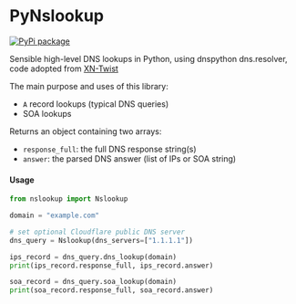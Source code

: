 # PyNslookup
[![PyPi package](https://img.shields.io/pypi/v/nslookup.svg)](https://pypi.python.org/pypi/nslookup)

Sensible high-level DNS lookups in Python, using dnspython dns.resolver, code adopted from [XN-Twist](https://github.com/xn-twist/xn-twist/pull/31/files)

The main purpose and uses of this library:
 - `A` record lookups (typical DNS queries)
 - SOA lookups

Returns an object containing two arrays:
 - `response_full`: the full DNS response string(s)
 - `answer`: the parsed DNS answer (list of IPs or SOA string)

#### Usage
```python
from nslookup import Nslookup

domain = "example.com"

# set optional Cloudflare public DNS server
dns_query = Nslookup(dns_servers=["1.1.1.1"])

ips_record = dns_query.dns_lookup(domain)
print(ips_record.response_full, ips_record.answer)

soa_record = dns_query.soa_lookup(domain)
print(soa_record.response_full, soa_record.answer)
```
